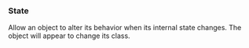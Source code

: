 ### State

Allow an object to alter its behavior when its internal state changes. The object will appear to change its class.

